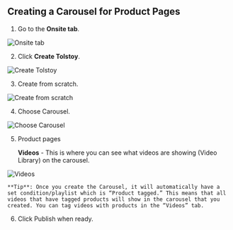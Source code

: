 ## Creating a Carousel for Product Pages

1. Go to the **Onsite tab**.

![Onsite tab](https://github.com/user-attachments/assets/b116e187-b1fb-4a9c-8941-8bd6ff04b4da)

2. Click **Create Tolstoy**.

![Create Tolstoy](https://github.com/user-attachments/assets/71f87e11-0b3c-4492-bbb1-27cd961d5801)

3. Create from scratch.

![Create from scratch](https://github.com/user-attachments/assets/446951d7-8443-474b-921f-be675f812c33)

4. Choose Carousel.

![Choose Carousel](https://github.com/user-attachments/assets/8f420a41-b1ca-441d-96b2-fc02811ac7e4)

5. Product pages

    **Videos** - This is where you can see what videos are showing (Video Library) on the carousel.

![Videos](https://github.com/user-attachments/assets/ae1de252-e682-438d-a166-e35e18acdaf0)

    **Tip**: Once you create the Carousel, it will automatically have a set condition/playlist which is “Product tagged.” This means that all videos that have tagged products will show in the carousel that you created. You can tag videos with products in the “Videos” tab.

6. Click Publish when ready.
